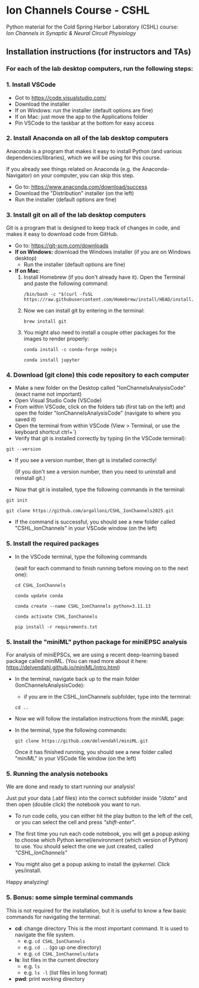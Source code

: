 # Ion Channels Course - CSHL
Python material for the Cold Spring Harbor Laboratory (CSHL) course:  
*Ion Channels in Synaptic & Neural Circuit Physiology*

## Installation instructions (for instructors and TAs)
### For each of the lab desktop computers, run the following steps:
### 1. Install VSCode 
- Got to https://code.visualstudio.com/
- Download the installer
- If on Windows: run the installer (default options are fine)
- If on Mac: just move the app to the Applications folder
- Pin VSCode to the taskbar at the bottom for easy access

### 2. Install Anaconda on all of the lab desktop computers
Anaconda is a program that makes it easy to install Python (and various dependencies/libraries), which we will be using for this course. 

If you already see things related on Anaconda (e.g. the Anaconda-Navigator) on your computer, you can skip this step.
 - Go to: https://www.anaconda.com/download/success
 - Download the "Distribution" installer (on the left)
 - Run the installer (default options are fine)

 ### 3. Install git on all of the lab desktop computers
 Git is a program that is designed to keep track of changes in code, and makes it easy to download code from GitHub.

 - Go to: https://git-scm.com/downloads
 - **If on Windows:** download the Windows installer (if you are on Windows desktop)
    - Run the installer (default options are fine) 
 - **If on Mac**:
    1. Install Homebrew (if you don't already have it). Open the Terminal and paste the following command:
        ```
        /bin/bash -c "$(curl -fsSL https://raw.githubusercontent.com/Homebrew/install/HEAD/install.sh)"
        ```
    2. Now we can install git by entering in the terminal:
        ```
        brew install git
        ```
    3. You might also need to install a couple other packages for the images to render properly:
        ```
        conda install -c conda-forge nodejs
        ```
        ```
        conda install jupyter
        ```
    

### 4. Download (git clone) this code repository to each computer
- Make a new folder on the Desktop called "IonChannelsAnalysisCode" (exact name not important)
- Open Visual Studio Code (VSCode)
- From within VSCode, click on the folders tab (first tab on the left) and open the folder "IonChannelsAnalysisCode" (navigate to where you saved it)
- Open the terminal from within VSCode (View > Terminal, or use the keyboard shortcut ctrl+`) 
- Verify that git is installed correctly by typing (in the VSCode terminal):
```
git --version
```
- If you see a version number, then git is installed correctly!

    (If you don't see a version number, then you need to uninstall and reinstall git.)

- Now that git is installed, type the following commands in the terminal:
```
git init
```
```
git clone https://github.com/argalloni/CSHL_IonChannels2025.git
```
- If the command is successful, you should see a new folder called "CSHL_IonChannels" in your VSCode window (on the left)

### 5. Install the required packages
- In the VSCode terminal, type the following commands 

    (wait for each command to finish running before moving on to the next one):
    ```
    cd CSHL_IonChannels
    ```
    ```
    conda update conda
    ```
    ```
    conda create --name CSHL_IonChannels python=3.11.13
    ```
    ```
    conda activate CSHL_IonChannels
    ```
    ```
    pip install -r requirements.txt
    ```

### 5. Install the "miniML" python package for miniEPSC analysis
For analysis of miniEPSCs, we are using a recent deep-learning based package called miniML.
(You can read more about it here: https://delvendahl.github.io/miniML/intro.html)

- In the terminal, navigate back up to the main folder (IonChannelsAnalysisCode):
    - if you are in the CSHL_IonChannels subfolder, type into the terminal:
    ```
    cd ..
    ```
- Now we will follow the installation instructions from the miniML page:

- In the terminal, type the following commands:
    ```
    git clone https://github.com/delvendahl/miniML.git
    ```
    Once it has finished running, you should see a new folder called "miniML" in your VSCode file window (on the left)

### 5. Running the analysis notebooks

We are done and ready to start running our analysis!

Just put your data (.abf files) into the correct subfolder inside *"/data"* and then open (double click) the notebook you want to run.

- To run code cells, you can either hit the play button to the left of the cell, or you can select the cell and press *"shift-enter"*.

- The first time you run each code notebook, you will get a popup asking to choose which Python kernel/environment (which version of Python) to use. You should select the one we just created, called *"CSHL_IonChannels"*

- You might also get a popup asking to install the *ipykernel*. Click yes/install.

Happy analyzing!

### 5. Bonus: some simple terminal commands

This is not required for the installation, but it is useful to know a few basic commands for navigating the terminal:
- **cd**: change directory
    This is the most important command. It is used to navigate the file system.
    - e.g. `cd CSHL_IonChannels`
    - e.g. `cd ..` (go up one directory)
    - e.g. `cd CSHL_IonChannels/data`
- **ls**: list files in the current directory
    - e.g. `ls`
    - e.g. `ls -l` (list files in long format)
- **pwd**: print working directory
    


